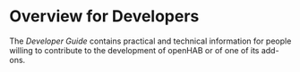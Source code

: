 # Overview for Developers

The _Developer Guide_ contains practical and technical information for people willing to contribute to the development of openHAB or of one of its add-ons.

